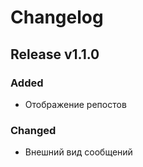 # Changelog

## Release v1.1.0

### Added

- Отображение репостов

### Changed

- Внешний вид сообщений